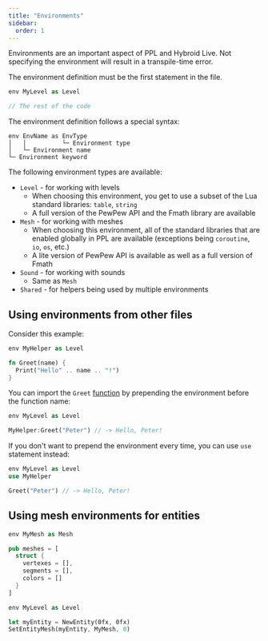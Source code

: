 ```yaml
---
title: "Environments"
sidebar:
  order: 1
---
```


Environments are an important aspect of PPL and Hybroid Live. Not specifying the environment will result in a transpile-time error.

The environment definition must be the first statement in the file.

```rs
env MyLevel as Level

// The rest of the code
```

The environment definition follows a special syntax:

```
env EnvName as EnvType
│   │          └─ Environment type
│   └─ Environment name
└─ Environment keyword
```

The following environment types are available:

- `Level` - for working with levels
  - When choosing this environment, you get to use a subset of the Lua standard libraries: `table`, `string`
  - A full version of the PewPew API and the Fmath library are available
- `Mesh` - for working with meshes
  - When choosing this environment, all of the standard libraries that are enabled globally in PPL are available (exceptions being `coroutine`, `io`, `os`, etc.)
  - A lite version of PewPew API is available as well as a full version of Fmath
- `Sound` - for working with sounds
  - Same as `Mesh`
- `Shared` - for helpers being used by multiple environments

## Using environments from other files

Consider this example:

```rs title="myhelper.hyb"
env MyHelper as Level

fn Greet(name) {
  Print("Hello" .. name .. "!")
}
```

You can import the `Greet` [function](/language-features/functions/) by prepending the environment before the function name:

```rs title="level.hyb"
env MyLevel as Level

MyHelper:Greet("Peter") // -> Hello, Peter!
```

If you don't want to prepend the environment every time, you can use `use` statement instead:

```rs title="level.hyb"
env MyLevel as Level
use MyHelper

Greet("Peter") // -> Hello, Peter!
```

## Using mesh environments for entities

```rs title="mesh.hyb"
env MyMesh as Mesh

pub meshes = [
  struct {
    vertexes = [],
    segments = [],
    colors = []
  }
]
```

```rs title="level.hyb"
env MyLevel as Level

let myEntity = NewEntity(0fx, 0fx)
SetEntityMesh(myEntity, MyMesh, 0)
```